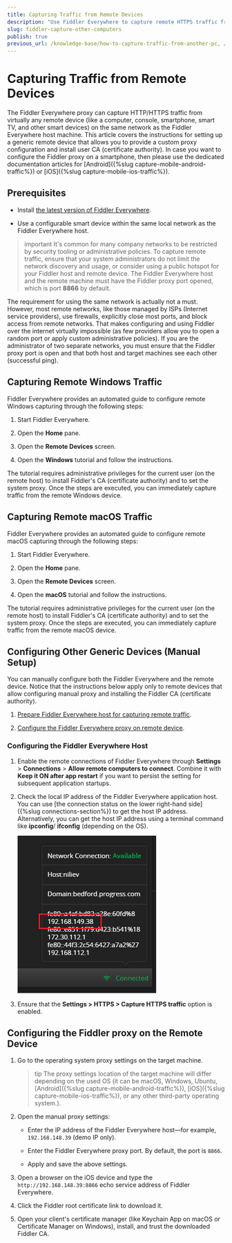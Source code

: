 ```yaml
---
title: Capturing Traffic from Remote Devices
description: "Use Fiddler Everywhere to capture remote HTTPS traffic from other computers, consoles, tablets, and other smart devices."
slug: fiddler-capture-other-computers
publish: true
previous_url: /knowledge-base/how-to-capture-traffic-from-another-pc, /knowledge-base/capturing-from-remote-pc, /knowledge-base/how-to-track-different-devices
---
```




# Capturing Traffic from Remote Devices

The Fiddler Everywhere proxy can capture HTTP/HTTPS traffic from virtually any remote device (like a computer, console, smartphone, smart TV, and other smart devices) on the same network as the Fiddler Everywhere host machine. This article covers the instructions for setting up a generic remote device that allows you to provide a custom proxy configuration and install user CA (certificate authority). In case you want to configure the Fiddler proxy on a smartphone, then please use the dedicated documentation articles for [Android]({%slug capture-mobile-android-traffic%}) or [iOS]({%slug capture-mobile-ios-traffic%}).



## Prerequisites

- Install [the latest version of Fiddler Everywhere](https://www.telerik.com/download/fiddler-everywhere).

- Use a configurable smart device within the same local network as the Fiddler Everywhere host.

>important It's common for many company networks to be restricted by security tooling or administrative policies. To capture remote traffic, ensure that your system administrators do not limit the network discovery and usage, or consider using a public hotspot for your Fiddler host and remote device. The Fiddler Everywhere host and the remote machine must have the Fiddler proxy port opened, which is port **8866** by default.

The requirement for using the same network is actually not a must. However, most remote networks, like those managed by ISPs (Internet service providers), use firewalls, explicitly close most ports, and block access from remote networks. That makes configuring and using Fiddler over the internet virtually impossible (as few providers allow you to open a random port or apply custom administrative policies). If you are the administrator of two separate networks, you must ensure that the Fiddler proxy port is open and that both host and target machines see each other (successful ping).


## Capturing Remote Windows Traffic

Fiddler Everywhere provides an automated guide to configure remote Windows capturing through the following steps:

1. Start Fiddler Everywhere. 

1. Open the **Home** pane.

1. Open the **Remote Devices** screen.

1. Open the **Windows** tutorial and follow the instructions.

The tutorial requires administrative privileges for the current user (on the remote host) to install Fiddler's CA (certificate authority) and to set the system proxy. Once the steps are executed, you can immediately capture traffic from the remote Windows device.


## Capturing Remote macOS Traffic

Fiddler Everywhere provides an automated guide to configure remote macOS capturing through the following steps:

1. Start Fiddler Everywhere. 

1. Open the **Home** pane.

1. Open the **Remote Devices** screen.

1. Open the **macOS** tutorial and follow the instructions.

The tutorial requires administrative privileges for the current user (on the remote host) to install Fiddler's CA (certificate authority) and to set the system proxy. Once the steps are executed, you can immediately capture traffic from the remote macOS device.


## Configuring Other Generic Devices (Manual Setup)

You can manually configure both the Fiddler Everywhere and the remote device. Notice that the instructions below apply only to remote devices that allow configuring manual proxy and installing the Fiddler CA (certificate authority).

1. [Prepare Fiddler Everywhere host for capturing remote traffic](#configuring-the-fiddler-everywhere-host).

1. [Configure the Fiddler Everywhere proxy on remote device](#configuring-the-fiddler-proxy-on-the-remote-device).


### Configuring the Fiddler Everywhere Host

1. Enable the remote connections of Fiddler Everywhere through **Settings** > **Connections** > **Allow remote computers to connect**. Combine it with **Keep it ON after app restart** if you want to persist the setting for subsequent application startups.

1. Check the local IP address of the Fiddler Everywhere application host. You can use [the connection status on the lower right-hand side]({%slug connections-section%}) to get the host IP address. Alternatively, you can get the host IP address using a terminal command like **ipconfig**/ **ifconfig** (depending on the OS).

    ![Host local IP address](../images/kb/host-ip.png)

1. Ensure that the **Settings > HTTPS > Capture HTTPS traffic** option is enabled. 


## Configuring the Fiddler proxy on the Remote Device

1. Go to the operating system proxy settings on the target machine.

    >tip The proxy settings location of the target machine will differ depending on the used OS (it can be macOS, Windows, Ubuntu, [Android]({%slug capture-mobile-android-traffic%}), [iOS]({%slug capture-mobile-ios-traffic%}), or any other third-party operating system.).

1. Open the manual proxy settings:

    - Enter the IP address of the Fiddler Everywhere host&mdash;for example, `192.168.148.39` (demo IP only).

    - Enter the Fiddler Everywhere proxy port. By default, the port is `8866`.

    - Apply and save the above settings.

1. Open a browser on the iOS device and type the `http://192.168.148.39:8866` echo service address of Fiddler Everywhere. 

1. Click the Fiddler root certificate link to download it.

1. Open your client's certificate manager (like Keychain App on macOS or Certificate Manager on Windows), install, and trust the downloaded Fiddler CA.
